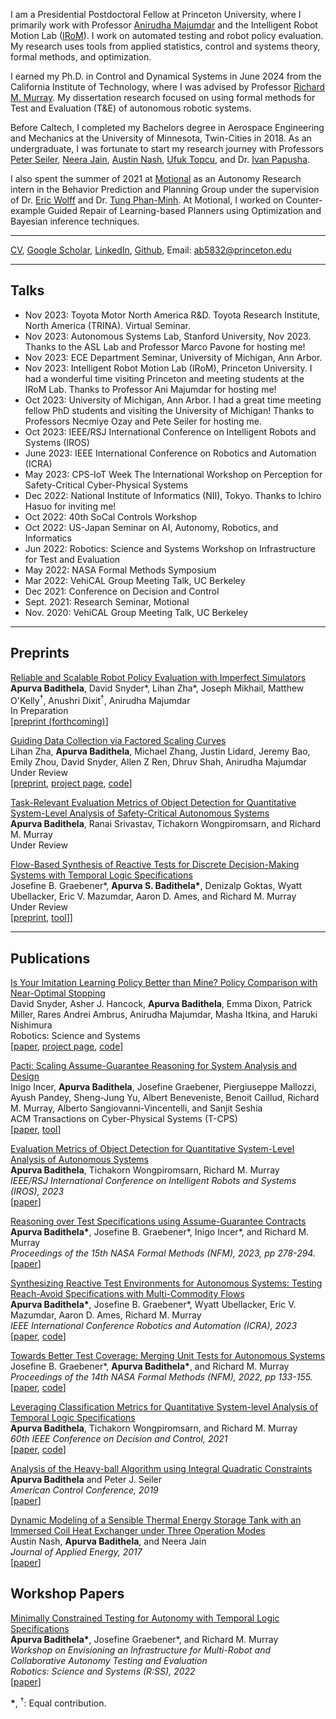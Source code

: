 I am a Presidential Postdoctoral Fellow at Princeton University, where I primarily work with Professor [Anirudha Majumdar](https://irom-lab.princeton.edu/majumdar/) and the Intelligent Robot Motion Lab ([IRoM](https://irom-lab.princeton.edu)). I work on automated testing and robot policy evaluation. My research uses tools from applied statistics, control and systems theory, formal methods, and optimization. 

I earned my Ph.D. in Control and Dynamical Systems in June 2024 from the California Institute of Technology, where I was advised by Professor [Richard M. Murray](https://murray.cds.caltech.edu/Main_Page). My dissertation research focused on using formal methods for Test and Evaluation (T&E) of autonomous robotic systems. 

Before Caltech, I completed my Bachelors degree in Aerospace Engineering and Mechanics at the University of Minnesota, Twin-Cities in 2018. As an undergraduate, I was fortunate to start my research journey with Professors [Peter Seiler](https://seiler.engin.umich.edu), [Neera Jain](https://engineering.purdue.edu/JainResearchLab/people.html), [Austin Nash](https://www.linkedin.com/in/austin-nash-23805919a), [Ufuk Topcu](http://www.ae.utexas.edu/facultysites/topcu/wiki/index.php/Main_Page), and Dr. [Ivan Papusha](https://ivanpapusha.com). 

I also spent the summer of 2021 at [Motional](https://motional.com) as an Autonomy Research intern in the 
Behavior Prediction and Planning Group under the supervision of Dr. [Eric Wolff](http://www.ericmwolff.com) and Dr. [Tung Phan-Minh](https://www.linkedin.com/in/tungmphan). At Motional, I worked on Counter-example Guided Repair of Learning-based Planners using Optimization and Bayesian inference techniques.

---
 
<a href="https://abadithela.github.io/pdf/CV.pdf" target="_blank">CV</a>, [Google Scholar](https://scholar.google.com/citations?user=bsyOi1YAAAAJ&hl=en&oi=ao), [LinkedIn](https://www.linkedin.com/in/apurva-badithela-6a1040115), [Github](https://github.com/abadithela), Email: ab5832@princeton.edu
<!-- Remove above link if you don't want to attibute -->

---
## Talks
* Nov 2023: Toyota Motor North America R&D. Toyota Research Institute, North America (TRINA). Virtual Seminar.
* Nov 2023: Autonomous Systems Lab, Stanford University, Nov 2023. Thanks to the ASL Lab and Professor Marco Pavone for hosting me! 
* Nov 2023: ECE Department Seminar, University of Michigan, Ann Arbor.
* Nov 2023: Intelligent Robot Motion Lab (IRoM), Princeton University. I had a wonderful time visiting Princeton and meeting students at the IRoM Lab. Thanks to Professor Ani Majumdar for hosting me!
* Oct 2023: University of Michigan, Ann Arbor. I had a great time meeting fellow PhD students and visiting the University of Michigan! Thanks to Professors Necmiye Ozay and Pete Seiler for hosting me. 
* Oct 2023: IEEE/RSJ International Conference on Intelligent Robots and Systems (IROS) 
* June 2023: IEEE International Conference on Robotics and Automation (ICRA)
* May 2023: CPS-IoT Week The International Workshop on Perception for Safety-Critical Cyber-Physical Systems 
* Dec 2022: National Institute of Informatics (NII), Tokyo. Thanks to Ichiro Hasuo for inviting me!
* Oct 2022: 40th SoCal Controls Workshop 
* Oct 2022: US-Japan Seminar on AI, Autonomy, Robotics, and Informatics 
* Jun 2022: Robotics: Science and Systems Workshop on Infrastructure for Test and Evaluation 
* May 2022: NASA Formal Methods Symposium 
* Mar 2022: VehiCAL Group Meeting Talk, UC Berkeley
* Dec 2021: Conference on Decision and Control
* Sept. 2021: Research Seminar, Motional
* Nov. 2020: VehiCAL Group Meeting Talk, UC Berkeley

---
## Preprints
[Reliable and Scalable Robot Policy Evaluation with Imperfect Simulators](abadithela.github.io) \
<b>Apurva Badithela</b>, David Snyder\*, Lihan Zha\*, Joseph Mikhail, Matthew O'Kelly<sup>&#x2020;</sup>, Anushri Dixit<sup>&#x2020;</sup>, Anirudha Majumdar \
In Preparation\
[[preprint (forthcoming)](abadithela.github.io)]

[Guiding Data Collection via Factored Scaling Curves](https://arxiv.org/abs/2505.07728) \
Lihan Zha, <b>Apurva Badithela</b>, Michael Zhang, Justin Lidard, Jeremy Bao, Emily Zhou, David Snyder, Allen Z Ren, Dhruv Shah, Anirudha Majumdar \
Under Review\
[[preprint](https://arxiv.org/abs/2505.07728), [project page](https://factored-data-scaling.github.io), [code](https://github.com/irom-princeton/factored-scaling-curves)]

[Task-Relevant Evaluation Metrics of Object Detection for Quantitative System-Level Analysis of Safety-Critical Autonomous Systems](abadithela.github.io) \
<b>Apurva Badithela</b>, Ranai Srivastav, Tichakorn Wongpiromsarn, and Richard M. Murray \
Under Review 

[Flow-Based Synthesis of Reactive Tests for Discrete Decision-Making Systems with Temporal Logic Specifications](https://arxiv.org/pdf/2404.09888) \
Josefine B. Graebener\*, <b>Apurva S. Badithela\*</b>, Denizalp Goktas, Wyatt Ubellacker, Eric V. Mazumdar, Aaron D. Ames, and Richard M. Murray \
Under Review \
[[preprint](https://arxiv.org/pdf/2404.09888), [tool](https://floras.readthedocs.io/en/latest/)]]


---
## Publications 
[Is Your Imitation Learning Policy Better than Mine? Policy Comparison with Near-Optimal Stopping](https://www.roboticsproceedings.org/rss21/p077.pdf) \
David Snyder, Asher J. Hancock, <b>Apurva Badithela</b>, Emma Dixon, Patrick Miller, Rares Andrei Ambrus, Anirudha Majumdar, Masha Itkina, and Haruki Nishimura \
Robotics: Science and Systems\
[[paper](https://www.roboticsproceedings.org/rss21/p077.pdf), [project page](https://tri-ml.github.io/step/), [code](https://github.com/TRI-ML/sequentialized_barnard_tests)]

[Pacti: Scaling Assume-Guarantee Reasoning for System Analysis and Design](https://arxiv.org/pdf/2303.17751.pdf) \
Inigo Incer, <b>Apurva Badithela</b>, Josefine Graebener, Piergiuseppe Mallozzi, Ayush Pandey, Sheng-Jung Yu, Albert Beneveniste, Benoit Caillud, Richard M. Murray, Alberto Sangiovanni-Vincentelli, and Sanjit Seshia \
ACM Transactions on Cyber-Physical Systems (T-CPS)\
[[paper](https://arxiv.org/pdf/2303.17751.pdf), [tool](https://www.pacti.org)]

[Evaluation Metrics of Object Detection for Quantitative System-Level Analysis of Autonomous Systems](https://abadithela.github.io/pdf/IROS2023__Evaluation_Metrics_for_Object_Detection.pdf) \
<b>Apurva Badithela</b>, Tichakorn Wongpiromsarn, Richard M. Murray \
_IEEE/RSJ International Conference on Intelligent Robots and Systems (IROS), 2023_ \
[[paper](https://abadithela.github.io/pdf/IROS2023__Evaluation_Metrics_for_Object_Detection.pdf)]

[Reasoning over Test Specifications using Assume-Guarantee Contracts](https://link.springer.com/content/pdf/10.1007/978-3-031-33170-1_17.pdf) \
<b>Apurva Badithela\*</b>, Josefine B. Graebener\*, Inigo Incer\*,  and Richard M. Murray \
_Proceedings of the 15th NASA Formal Methods (NFM), 2023, pp 278-294._ \
[[paper](https://link.springer.com/content/pdf/10.1007/978-3-031-33170-1_17.pdf)]

[Synthesizing Reactive Test Environments for Autonomous Systems: Testing Reach-Avoid Specifications with Multi-Commodity Flows](https://abadithela.github.io/pdf/ICRA2023__Synthesizing_Reactive_Test_Environments_for_Autonomous_Systems____Testing_Reach_Avoid_Specifications_with_Multi_Commodity_Flows.pdf) \
<b>Apurva Badithela\*</b>, Josefine B. Graebener\*, Wyatt Ubellacker, Eric V. Mazumdar, Aaron D. Ames, Richard M. Murray \
_IEEE International Conference Robotics and Automation (ICRA), 2023_ \
[[paper](https://abadithela.github.io/pdf/ICRA2023__Synthesizing_Reactive_Test_Environments_for_Autonomous_Systems____Testing_Reach_Avoid_Specifications_with_Multi_Commodity_Flows.pdf), [code](https://github.com/abadithela/Flow-Constraints)]

[Towards Better Test Coverage: Merging Unit Tests for Autonomous Systems](https://arxiv.org/pdf/2204.02541) \
Josefine B. Graebener\*, <b>Apurva Badithela\*</b>, and Richard M. Murray \
_Proceedings of the 14th NASA Formal Methods (NFM), 2022, pp 133-155._ \
[[paper](https://arxiv.org/pdf/2204.02541), [code](https://github.com/jgraeb/MergeUnitTests)]

[Leveraging Classification Metrics for Quantitative System-level Analysis of Temporal Logic Specifications](https://abadithela.github.io/pdf/CDC21__Validating_Perception_Algorithms_with_High_level_Formal_Requirements.pdf) \
<b>Apurva Badithela</b>, Tichakorn Wongpiromsarn, and Richard M. Murray \
_60th IEEE Conference on Decision and Control, 2021_ \
[[paper](https://abadithela.github.io/pdf/CDC21__Validating_Perception_Algorithms_with_High_level_Formal_Requirements.pdf), [code](https://github.com/abadithela/validate_perception_metrics/tree/master)]

[Analysis of the Heavy-ball Algorithm using Integral Quadratic Constraints](https://abadithela.github.io/pdf/PS_AB_ACC_2019.pdf) \
<b>Apurva Badithela</b> and Peter J. Seiler \
_American Control Conference, 2019_ \
[[paper](https://abadithela.github.io/pdf/PS_AB_ACC_2019.pdf)]

[Dynamic Modeling of a Sensible Thermal Energy Storage Tank with an Immersed Coil Heat Exchanger under Three Operation Modes](https://engineering.purdue.edu/JainResearchLab/pdf/dynamic-modeling-sensible-thermal-energy-storage-immersed-coil-heat-exchanger.pdf) \
Austin Nash, <b>Apurva Badithela</b>, and Neera Jain \
_Journal of Applied Energy, 2017_ \
[[paper](https://engineering.purdue.edu/JainResearchLab/pdf/dynamic-modeling-sensible-thermal-energy-storage-immersed-coil-heat-exchanger.pdf)]

## Workshop Papers
[Minimally Constrained Testing for Autonomy with Temporal Logic Specifications](http://raaslab.org/rss2022/assets/contributed_papers/RSS2022_Badithela_et_al.pdf) \
<b>Apurva Badithela\*</b>, Josefine Graebener\*, and Richard M. Murray \
_Workshop on Envisioning an Infrastructure for Multi-Robot and Collaborative Autonomy Testing and Evaluation_ \
_Robotics: Science and Systems (R:SS), 2022_ \
[[paper](http://raaslab.org/rss2022/assets/contributed_papers/RSS2022_Badithela_et_al.pdf)]

<b>\*</b>, <sup>&#x2020;</sup>: Equal contribution. 



